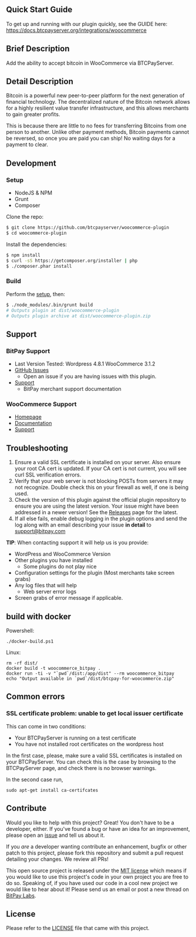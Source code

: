 ## Quick Start Guide

To get up and running with our plugin quickly, see the GUIDE here: https://docs.btcpayserver.org/integrations/woocommerce

## Brief Description

Add the ability to accept bitcoin in WooCommerce via BTCPayServer.

## Detail Description

Bitcoin is a powerful new peer-to-peer platform for the next generation of financial technology. The decentralized nature of the Bitcoin network allows for a highly resilient value transfer infrastructure, and this allows merchants to gain greater profits.

This is because there are little to no fees for transferring Bitcoins from one person to another. Unlike other payment methods, Bitcoin payments cannot be reversed, so once you are paid you can ship! No waiting days for a payment to clear.

## Development

### Setup

 * NodeJS & NPM
 * Grunt
 * Composer

Clone the repo:
```bash
$ git clone https://github.com/btcpayserver/woocommerce-plugin
$ cd woocommerce-plugin
```

Install the dependencies:
```bash
$ npm install
$ curl -sS https://getcomposer.org/installer | php
$ ./composer.phar install
```

### Build

Perform the [setup](#Setup), then:
```bash
$ ./node_modules/.bin/grunt build
# Outputs plugin at dist/woocommerce-plugin
# Outputs plugin archive at dist/woocommerce-plugin.zip
```

## Support

### BitPay Support

* Last Version Tested: Wordpress 4.8.1 WooCommerce 3.1.2
* [GitHub Issues](https://github.com/btcpayserver/woocommerce-plugin/issues)
  * Open an issue if you are having issues with this plugin.
* [Support](https://docs.btcpayserver.org)
  * BitPay merchant support documentation

### WooCommerce Support

* [Homepage](http://www.woothemes.com/woocommerce/)
* [Documentation](http://docs.woothemes.com)
* [Support](https://support.woothemes.com)

## Troubleshooting

1. Ensure a valid SSL certificate is installed on your server. Also ensure your root CA cert is updated. If your CA cert is not current, you will see curl SSL verification errors.
2. Verify that your web server is not blocking POSTs from servers it may not recognize. Double check this on your firewall as well, if one is being used.
3. Check the version of this plugin against the official plugin repository to ensure you are using the latest version. Your issue might have been addressed in a newer version! See the [Releases](https://github.com/btcpayserver/woocommerce-plugin/releases) page for the latest.
4. If all else fails, enable debug logging in the plugin options and send the log along with an email describing your issue **in detail** to support@bitpay.com

**TIP**: When contacting support it will help us is you provide:

* WordPress and WooCommerce Version
* Other plugins you have installed
  * Some plugins do not play nice
* Configuration settings for the plugin (Most merchants take screen grabs)
* Any log files that will help
  * Web server error logs
* Screen grabs of error message if applicable.

## build with docker

Powershell:
```
./docker-build.ps1
```

Linux:
```
rm -rf dist/
docker build -t woocommerce_bitpay .
docker run -ti -v "`pwd`/dist:/app/dist" --rm woocommerce_bitpay
echo "Output available in `pwd`/dist/btcpay-for-woocommerce.zip"
```

## Common errors

### SSL certificate problem: unable to get local issuer certificate

This can come in two conditions:

* Your BTCPayServer is running on a test certificate
* You have not installed root certificates on the wordpress host

In the first case, please, make sure a valid SSL certificates is installed on your BTCPayServer. You can check this is the case by browsing to the BTCPayServer page, and check there is no browser warnings.

In the second case run,

```
sudo apt-get install ca-certifcates
```

## Contribute

Would you like to help with this project?  Great!  You don't have to be a developer, either.  If you've found a bug or have an idea for an improvement, please open an [issue](https://github.com/btcpayserver/woocommerce-plugin/issues) and tell us about it.

If you *are* a developer wanting contribute an enhancement, bugfix or other patch to this project, please fork this repository and submit a pull request detailing your changes.  We review all PRs!

This open source project is released under the [MIT license](http://opensource.org/licenses/MIT) which means if you would like to use this project's code in your own project you are free to do so.  Speaking of, if you have used our code in a cool new project we would like to hear about it!  Please send us an email or post a new thread on [BitPay Labs](https://labs.bitpay.com).

## License

Please refer to the [LICENSE](https://github.com/btcpayserver/woocommerce-plugin/blob/master/LICENSE) file that came with this project.
